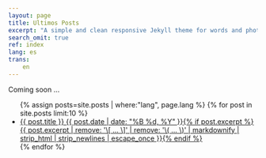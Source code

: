 ```yaml
---
layout: page
title: Ultimos Posts
excerpt: "A simple and clean responsive Jekyll theme for words and photos."
search_omit: true
ref: index
lang: es
trans:
    en
---
```


Coming soon ...

<ul class="post-list">
{% assign posts=site.posts | where:"lang", page.lang %}
{% for post in site.posts limit:10 %}
  <li><article><a href="{{ site.url }}{{ post.url }}">{{ post.title }} <span class="entry-date"><time datetime="{{ post.date | date_to_xmlschema }}">{{ post.date | date: "%B %d, %Y" }}</time></span>{% if post.excerpt %} <span class="excerpt">{{ post.excerpt | remove: '\[ ... \]' | remove: '\( ... \)' | markdownify | strip_html | strip_newlines | escape_once }}</span>{% endif %}</a></article></li>
{% endfor %}
</ul>
